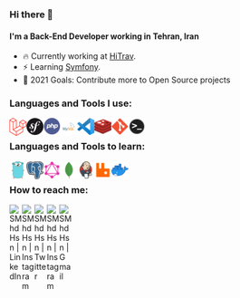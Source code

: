 ### Hi there 👋

#### I'm a Back-End Developer working in Tehran, Iran

- :fire: Currently working at [HiTrav][hitrav].
- :zap: Learning [Symfony][symfony].
- :rocket: 2021 Goals: Contribute more to Open Source projects

### Languages and Tools I use:
<img align="left" alt="Laravel" width="30px" src="https://github.com/SMhdHsn/SMhdHsn/blob/master/Assets/Images/Laravel.png" />
<img align="left" alt="Symfony" width="30px" src="https://github.com/SMhdHsn/SMhdHsn/blob/master/Assets/Images/Symfony.png" />
<img align="left" alt="PHP" width="30px" src="https://github.com/SMhdHsn/SMhdHsn/blob/master/Assets/Images/PHP.png" />
<img align="left" alt="MySQL" width="30px" src="https://github.com/SMhdHsn/SMhdHsn/blob/master/Assets/Images/MySQL.png" />
<img align="left" alt="Visual Studio Code" width="30px" src="https://github.com/SMhdHsn/SMhdHsn/blob/master/Assets/Images/Code.png" />
<img align="left" alt="Redis" width="30px" src="https://github.com/SMhdHsn/SMhdHsn/blob/master/Assets/Images/Redis.png" />
<img align="left" alt="Git" width="30px" src="https://github.com/SMhdHsn/SMhdHsn/blob/master/Assets/Images/Git.png" />
<img align="left" alt="Terminal" width="30px" src="https://github.com/SMhdHsn/SMhdHsn/blob/master/Assets/Images/Terminal.png" />

<br />

### Languages and Tools to learn:
<img align="left" alt="Golang" width="30px" src="https://github.com/SMhdHsn/SMhdHsn/blob/master/Assets/Images/Golang.png" />
<img align="left" alt="PostgreSQL" width="30px" src="https://github.com/SMhdHsn/SMhdHsn/blob/master/Assets/Images/PostgreSQL.png" />
<img align="left" alt="GraphQL" width="30px" src="https://github.com/SMhdHsn/SMhdHsn/blob/master/Assets/Images/GraphQL.png" />
<img align="left" alt="MongoDB" width="30px" src="https://github.com/SMhdHsn/SMhdHsn/blob/master/Assets/Images/MongoDB.png" />
<img align="left" alt="Jenkins" width="30px" src="https://github.com/SMhdHsn/SMhdHsn/blob/master/Assets/Images/Jenkins.png" />
<img align="left" alt="RabbitMQ" width="30px" src="https://github.com/SMhdHsn/SMhdHsn/blob/master/Assets/Images/RabbitMQ.png" />
<img align="left" alt="Docker" width="30px" src="https://github.com/SMhdHsn/SMhdHsn/blob/master/Assets/Images/Docker.png" />

<br />

### How to reach me:
[<img align="left" alt="SMhdHsn | LinkedIn" width="22px" src="https://cdn.jsdelivr.net/npm/simple-icons@v3/icons/linkedin.svg" />][linkedin]
[<img align="left" alt="SMhdHsn | Instagram" width="22px" src="https://cdn.jsdelivr.net/npm/simple-icons@v3/icons/telegram.svg" />][telegram]
[<img align="left" alt="SMhdHsn | Twitter" width="22px" src="https://cdn.jsdelivr.net/npm/simple-icons@v3/icons/twitter.svg" />][twitter]
[<img align="left" alt="SMhdHsn | Instagram" width="22px" src="https://cdn.jsdelivr.net/npm/simple-icons@v3/icons/instagram.svg" />][instagram]
[<img align="left" alt="SMhdHsn | Gmail" width="22px" src="https://cdn.jsdelivr.net/npm/simple-icons@v3/icons/gmail.svg" />][gmail]

[linkedin]: https://www.linkedin.com/in/mahdi-hasani-532aa0197
[instagram]: https://www.instagram.com/SMhdHsn
[twitter]: https://twitter.com/SMhdHsn
[telegram]: https://t.me/SMhdHsn
[gmail]: mailto:m2hdtl@gmail.com
[symfony]: https://symfony.com
[hitrav]: https://hitrav.com
